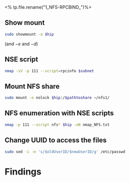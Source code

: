 <% tp.file.rename("1_NFS-RPCBIND_")%>

## Show mount
```bash
sudo showmount -a $hip
```
(and $-e$ and $-d$)
	

## NSE script
```bash
nmap -sV -p 111 --script=rpcinfo $subnet
```
	

## Mount NFS share
```bash
sudo mount -o nolock $hip:/$pathtoshare ~/nfs1/ 
```
	

## NFS enumeration with NSE scripts
```bash
nmap -p 111 --script nfs* $hip -oN nmap_NFS.txt
```
	

## Change UUID to access the files
```bash
sudo sed -i -e 's/$oldUserID/$newUserID/g' /etc/passwd 
```
	


# Findings
